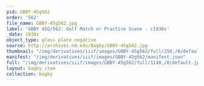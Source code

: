 ```yaml
---
pid: GBBY-45g562
order: '562'
file_name: GBBY-45g562.jpg
label: 'GBBY 45G/562: Golf Match or Practice Scene - c1930s'
_date: 1930s
object_type: glass plate negative
source: http://archives.nd.edu/Bagby/GBBY-45g562.jpg
thumbnail: "/img/derivatives/iiif/images/GBBY-45g562/full/250,/0/default.jpg"
manifest: "/img/derivatives/iiif/images/GBBY-45g562/manifest.json"
full: "/img/derivatives/iiif/images/GBBY-45g562/full/1140,/0/default.jpg"
layout: bagby_item
collection: bagby
---
```

